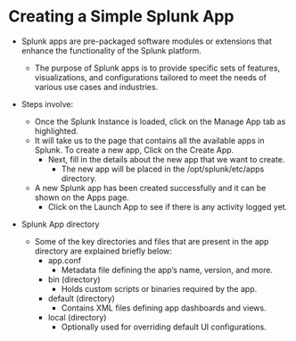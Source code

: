 # Creating a Simple Splunk App

* Splunk apps are pre-packaged software modules or extensions that enhance the functionality of the Splunk platform.
  * The purpose of Splunk apps is to provide specific sets of features, visualizations, and configurations tailored to meet the needs of various use cases and industries.

* Steps involve:
  * Once the Splunk Instance is loaded, click on the Manage App tab as highlighted.
  * It will take us to the page that contains all the available apps in Splunk. To create a new app, Click on the Create App.
    * Next, fill in the details about the new app that we want to create.
      * The new app will be placed in the /opt/splunk/etc/apps directory.
  * A new Splunk app has been created successfully and it can be shown on the Apps page.
    * Click on the Launch App to see if there is any activity logged yet.

* Splunk App directory
  * Some of the key directories and files that are present in the app directory are explained briefly below:
    * app.conf
      * Metadata file defining the app’s name, version, and more.
    * bin (directory)
      * Holds custom scripts or binaries required by the app.
    * default (directory)
      * Contains XML files defining app dashboards and views.
    * local (directory)
      * Optionally used for overriding default UI configurations.
